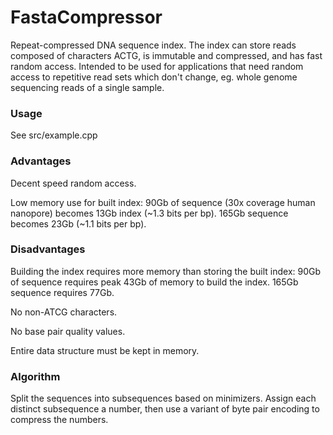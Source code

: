 # FastaCompressor

Repeat-compressed DNA sequence index. The index can store reads composed of characters ACTG, is immutable and compressed, and has fast random access. Intended to be used for applications that need random access to repetitive read sets which don't change, eg. whole genome sequencing reads of a single sample.

### Usage

See src/example.cpp

### Advantages

Decent speed random access.

Low memory use for built index: 90Gb of sequence (30x coverage human nanopore) becomes 13Gb index (~1.3 bits per bp). 165Gb sequence becomes 23Gb (~1.1 bits per bp).

### Disadvantages

Building the index requires more memory than storing the built index: 90Gb of sequence requires peak 43Gb of memory to build the index. 165Gb sequence requires 77Gb.

No non-ATCG characters.

No base pair quality values.

Entire data structure must be kept in memory.

### Algorithm

Split the sequences into subsequences based on minimizers. Assign each distinct subsequence a number, then use a variant of byte pair encoding to compress the numbers.
